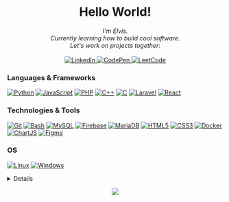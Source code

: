 <h1 align="center">Hello World!</h1>

<p align="center">
    <i>
        I'm Elvis.<br>
        Currently learning how to build cool software.<br>
        Let's work on projects together:<br>
    </i><br>
    <a href="https://www.linkedin.com/in/elvis-mutinda/" target="_blank">
        <img src="https://img.shields.io/badge/LinkedIn-blue?style=flat-square&logo=linkedin" alt="LinkedIn">
    </a>
    <a href="https://codepen.io/elvocool" target="_blank">
        <img src="https://img.shields.io/badge/CodePen-blue?style=flat-square&logo=CodePen" alt="CodePen">
    </a>
    <a href="https://leetcode.com/Elvocool/" target="_blank">
        <img src="https://img.shields.io/badge/LeetCode-blue?style=flat-square&logo=LeetCode" alt="LeetCode">
    </a>
</p>

### Languages & Frameworks
[![Python](https://img.shields.io/badge/python-black?style=for-the-badge&logo=python)](https://github.com/Elvocool)
[![JavaScript](https://img.shields.io/badge/javascript-black?style=for-the-badge&logo=javascript)](https://github.com/Elvocool)
[![PHP](https://img.shields.io/badge/php-black?style=for-the-badge&logo=php)](https://github.com/Elvocool)
[![C++](https://img.shields.io/badge/c++-black?style=for-the-badge&logo=cplusplus)](https://github.com/Elvocool)
[![C](https://img.shields.io/badge/c-black?style=for-the-badge&logo=c)](https://github.com/Elvocool)
[![Laravel](https://img.shields.io/badge/laravel-black?style=for-the-badge&logo=laravel)](https://github.com/Elvocool)
[![React](https://img.shields.io/badge/react-black?style=for-the-badge&logo=react)](https://github.com/Elvocool)

### Technologies & Tools
[![Git](https://img.shields.io/badge/git-black?style=for-the-badge&logo=git&logoColor=white)](https://github.com/Elvocool)
[![Bash](https://img.shields.io/badge/bash-black?style=for-the-badge&logo=gnu-bash&logoColor=white)](https://github.com/Elvocool)
[![MySQL](https://img.shields.io/badge/mysql-black?style=for-the-badge&logo=mysql)](https://github.com/Elvocool)
[![Firebase](https://img.shields.io/badge/firebase-black?style=for-the-badge&logo=firebase)](https://github.com/Elvocool)
[![MariaDB](https://img.shields.io/badge/mariadb-black?style=for-the-badge&logo=mariadb)](https://github.com/Elvocool)
[![HTML5](https://img.shields.io/badge/html5-black?style=for-the-badge&logo=html5)](https://github.com/Elvocool)
[![CSS3](https://img.shields.io/badge/css3-black?style=for-the-badge&logo=css3)](https://github.com/Elvocool)
[![Docker](https://img.shields.io/badge/docker-black?style=for-the-badge&logo=docker)](https://hub.docker.com/u/elvocool)
[![ChartJS](https://img.shields.io/badge/chartjs-black?style=for-the-badge&logo=chartjs)](https://github.com/Elvocool)
[![Figma](https://img.shields.io/badge/figma-black?style=for-the-badge&logo=figma)](https://github.com/Elvocool)

### OS
[![Linux](https://img.shields.io/badge/linux-black?style=for-the-badge&logo=Linux)](https://github.com/Elvocool)
[![Windows](https://img.shields.io/badge/Windows-black?style=for-the-badge&logo=Windows)](https://github.com/Elvocool)

<details>
<p align="center">
  <a href="https://github.com/Elvocool">
    <img src="http://github-profile-summary-cards.vercel.app/api/cards/profile-details?username=Elvocool&theme=transparent" />
  </a>
  <a href="https://github.com/Elvocool">
    <img src="https://github-readme-streak-stats.herokuapp.com/?user=Elvocool&hide_border=true&card_width=338&theme=transparent" />
  </a>
  <a href="https://github.com/Elvocool">
    <img src="https://github-readme-stats.vercel.app/api/top-langs?username=elvocool&show_icons=true&locale=en&layout=compact&theme=transparent" alt="elvocool" />
  </a>
</p>
</details>

<p align="center">
  <a href="https://github.com/Elvocool">
    <img src="https://komarev.com/ghpvc/?username=Elvocool&color=blue&style=flat)" />
  </a>
</p>
